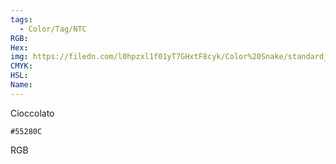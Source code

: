 ```yaml
---
tags:
  - Color/Tag/NTC
RGB:
Hex:
img: https://filedn.com/l0hpzxl1f01yT7GHxtF8cyk/Color%20Snake/standard_csv_to_svg/55280C.svg
CMYK:
HSL:
Name:
---
```

Cioccolato
```palette
#55280C
```
RGB
